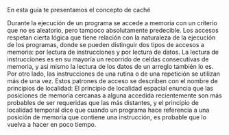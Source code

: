 En esta guía te presentamos el concepto de caché

Durante la ejecución de un programa se accede a memoria con un criterio que no es aleatorio, pero tampoco absolutamente predecible. Los accesos respetan cierta lógica que tiene relación con la naturaleza de la ejecución de los programas, donde se pueden distinguir dos tipos de accesos a memoria: por lectura de instrucciones y por lectura de datos.
La lectura de instrucciones es en su mayoría un recorrido de celdas consecutivas de memoria, y asi mismo la lectura de los datos de un arreglo también lo es.
Por otro lado, las instrucciones de una rutina o de una repetición se utilizan más de una vez. Estos patrones de acceso se describen con el nombre de principios de localidad: El principio de localidad espacial enuncia que las posiciones de memoria cercanas a alguna accedida recientemente son más probables de ser requeridas que las más distantes, y el principio de localidad temporal dice que cuando un programa hace referencia a una posición de memoria que contiene una instrucción, es probable que lo vuelva a hacer en poco tiempo. 